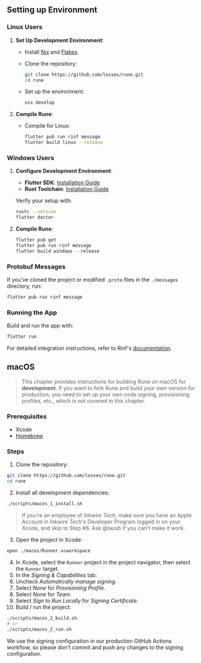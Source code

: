 ## Setting up Environment

### Linux Users

1. **Set Up Development Environment**:
   - Install [Nix](https://nixos.org/download/#download-nix) and [Flakes](https://nixos.wiki/wiki/Flakes).
   - Clone the repository:

     ```bash
     git clone https://github.com/losses/rune.git
     cd rune
     ```

   - Set up the environment:

     ```bash
     nix develop
     ```

2. **Compile Rune**:
   - Compile for Linux:

     ```bash
     flutter pub run rinf message
     flutter build linux --release
     ```

### Windows Users

1. **Configure Development Environment**:

    - **Flutter SDK**: [Installation Guide](https://docs.flutter.dev/get-started/install)
    - **Rust Toolchain**: [Installation Guide](https://www.rust-lang.org/tools/install)

    Verify your setup with:

    ```bash
    rustc --version
    flutter doctor
    ```

2. **Compile Rune**:

    ```powershell
    flutter pub get
    flutter pub run rinf message
    flutter build windows --release
    ```

### Protobuf Messages

If you’ve cloned the project or modified `.proto` files in the `./messages` directory, run:

```bash
flutter pub run rinf message
```

### Running the App

Build and run the app with:

```bash
flutter run
```

For detailed integration instructions, refer to Rinf's [documentation](https://rinf.cunarist.com).

## macOS

> This chapter provides instructions for building Rune on macOS for **development**. If you want to fork Rune and build your own version for production, you need to set up your own code signing, provisioning profiles, etc., which is not covered in this chapter.

### Prerequisites

- Xcode
- [Homebrew](https://brew.sh)

### Steps

1. Clone the repository:
```bash
git clone https://github.com/losses/rune.git
cd rune
```
2. Install all development dependencies:
```sh
./scripts/macos_1_install.sh
```

> If you're an employee of *Inkwire Tech*, make sure you have an Apple Account in *Inkwire Tech*'s Developer Program logged in on your Xcode, and skip to Step #6. Ask @laosb if you can't make it work.

3. Open the project in Xcode:
```sh
open ./macos/Runner.xcworkspace
```
4. In Xcode, select the `Runner` project in the project navigator, then select the `Runner` target.
5. In the *Signing & Capabilities* tab:
  1. Uncheck *Automatically manage signing*.
  2. Select *None* for *Provisioning Profile*.
  3. Select *None* for *Team*.
  4. Select *Sign to Run Locally* for *Signing Certificate*.
6. Build / run the project:
```sh
./scripts/macos_2_build.sh
# or
./scripts/macos_2_run.sh
```

We use the signing configuration in our production GitHub Actions workflow, so please don't commit and push any changes to the signing configuration.
